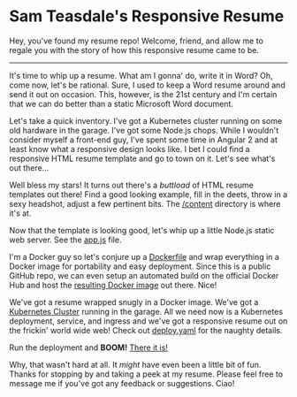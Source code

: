 # Sam Teasdale's Responsive Resume
Hey, you've found my resume repo!  Welcome, friend, and allow me to regale you with the story of how this responsive resume came to be.

-----

It's time to whip up a resume.  What am I gonna' do, write it in Word?  Oh, come now, let's be rational.  Sure, I used to keep a Word resume around and send it out on occasion.  This, however, is the 21st century and I'm certain that we can do better than a static Microsoft Word document.

Let's take a quick inventory.  I've got a Kubernetes cluster running on some old hardware in the garage.  I've got some Node.js chops.  While I wouldn't consider myself a front-end guy, I've spent some time in Angular 2 and at least know what a responsive design looks like.  I bet I could find a responsive HTML resume template and go to town on it.  Let's see what's out there...

Well bless my stars!  It turns out there's a _buttload_ of HTML resume templates out there!  Find a good looking example, fill in the deets, throw in a sexy headshot, adjust a few pertinent bits.  The [/content](https://github.com/steasdal/resume-responsive/tree/master/content) directory is where it's at.
  
Now that the template is looking good, let's whip up a little Node.js static web server. See the [app.js](https://github.com/steasdal/resume-responsive/blob/master/app.js) file.

I'm a Docker guy so let's conjure up a [Dockerfile](https://github.com/steasdal/resume-responsive/blob/master/Dockerfile) and wrap everything in a Docker image for portability and easy deployment.  Since this is a public GitHub repo, we can even setup an automated build on the official Docker Hub and host the [resulting Docker image](https://hub.docker.com/r/steasdal/resume-responsive/) out there.  Nice!

We've got a resume wrapped snugly in a Docker image.  We've got a [Kubernetes Cluster](https://goo.gl/photos/SKRTMvPVZrns4YzW9) running in the garage.  All we need now is a Kubernetes deployment, service, and ingress and we've got a responsive resume out on the frickin' world wide web!  Check out [deploy.yaml](https://github.com/steasdal/resume-responsive/blob/master/deploy.yaml) for the naughty details.

Run the deployment and **BOOM!**  [There it is!](http://resume.teasdale.link)

Why, that wasn't hard at all.  It _might_ have even been a little bit of fun.  Thanks for stopping by and taking a peek at my resume.  Please feel free to message me if you've got any feedback or suggestions.  Ciao!
